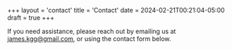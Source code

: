 +++
layout = 'contact'
title = 'Contact'
date = 2024-02-21T00:21:04-05:00
draft = true
+++

If you need assistance, please reach out by emailing us at james.kgg@gmail.com, or using the contact form below.